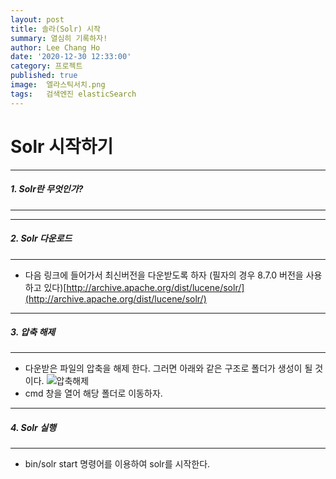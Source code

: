 ```yaml
---
layout: post
title: 솔라(Solr) 시작
summary: 열심히 기록하자!
author: Lee Chang Ho
date: '2020-12-30 12:33:00'
category: 프로젝트
published: true
image:  엘라스틱서치.png
tags:   검색엔진 elasticSearch
---
```

# Solr 시작하기  

---
##### 1. Solr란 무엇인가?  
---


---
#####  2. Solr 다운로드
---
+ 다음 링크에 들어가서 최신버전을 다운받도록 하자 (필자의 경우  8.7.0 버전을 사용하고 있다)[http://archive.apache.org/dist/lucene/solr/](http://archive.apache.org/dist/lucene/solr/)   

---
##### 3. 압축 해제  
---

 - 다운받은 파일의 압축을 해제 한다. 그러면 아래와 같은 구조로 폴더가 생성이 될 것이다.
![압축해제](%EC%95%95%EC%B6%95%ED%95%B4%EC%A0%9C.png)
 - cmd 창을 열어 해당 폴더로 이동하자. 

---
##### 4. Solr 실행
---

 - bin/solr start 명령어를 이용하여 solr를 시작한다.

<!--stackedit_data:
eyJoaXN0b3J5IjpbNzE4NDQ1OTM5LC05OTIwOTE4NTFdfQ==
-->
